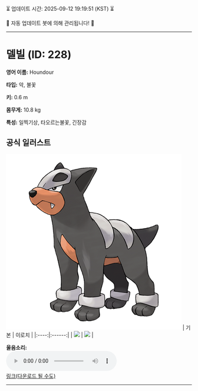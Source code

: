
⏳ 업데이트 시간: 2025-09-12 19:19:51 (KST) ⏳

🤖 자동 업데이트 봇에 의해 관리됩니다! 🤖

---

# 델빌 (ID: 228)
**영어 이름:** Houndour

**타입:** 악, 불꽃

**키:** 0.6 m

**몸무게:** 10.8 kg

**특성:** 일찍기상, 타오르는불꽃, 긴장감

## 공식 일러스트
![](https://raw.githubusercontent.com/PokeAPI/sprites/master/sprites/pokemon/other/official-artwork/228.png)
| 기본 | 이로치 |
|:----:|:------:|
| <img src="http://play.pokemonshowdown.com/sprites/ani/houndour.gif" width="200"> | <img src="http://play.pokemonshowdown.com/sprites/ani-shiny/houndour.gif" width="200"> |

**울음소리:**<br><audio controls src="https://raw.githubusercontent.com/PokeAPI/cries/main/cries/pokemon/latest/228.ogg"></audio><br> [링크(다운로드 될 수도)](https://raw.githubusercontent.com/PokeAPI/cries/main/cries/pokemon/latest/228.ogg)


---
